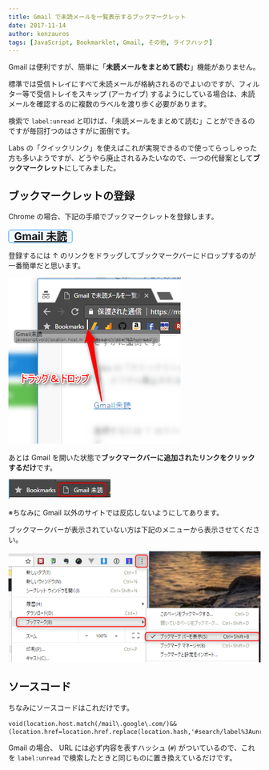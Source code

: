 ```yaml
---
title: Gmail で未読メールを一覧表示するブックマークレット
date: 2017-11-14
author: kenzauros
tags: [JavaScript, Bookmarklet, Gmail, その他, ライフハック]
---
```


Gmail は便利ですが、簡単に「**未読メールをまとめて読む**」機能がありません。

標準では受信トレイにすべて未読メールが格納されるのでよいのですが、フィルター等で受信トレイをスキップ (アーカイブ) するようにしている場合は、未読メールを確認するのに複数のラベルを渡り歩く必要があります。

検索で `label:unread` と叩けば、「未読メールをまとめて読む」ことができるのですが毎回打つのはさすがに面倒です。

Labs の「クイックリンク」を使えばこれが実現できるので使ってらっしゃった方も多いようですが、どうやら廃止されるみたいなので、一つの代替案として**ブックマークレット**にしてみました。

## ブックマークレットの登録

Chrome の場合、下記の手順でブックマークレットを登録します。

<span style="font-size:150%;font-weight:bold;border:solid 1px dodgerblue;padding:0 .5em;border-radius:5px;background-color:aliceblue"><a href="javascript:void(location.host.match(/mail\.google\.com/)&&(location.href=location.href.replace(location.hash,'#search/label%3Aunread')))">Gmail 未読</a></span>

登録するには ↑ のリンクをドラッグしてブックマークバーにドロップするのが一番簡単だと思います。

![](images/gmail-unread-bookmarklet-1.png)

あとは Gmail を開いた状態で**ブックマークバーに追加されたリンクをクリックするだけ**です。

![](images/gmail-unread-bookmarklet-2.png)

※ちなみに Gmail 以外のサイトでは反応しないようにしてあります。

ブックマークバーが表示されていない方は下記のメニューから表示させてください。

![](images/gmail-unread-bookmarklet-3.png)

## ソースコード

ちなみにソースコードはこれだけです。

```
void(location.host.match(/mail\.google\.com/)&&(location.href=location.href.replace(location.hash,'#search/label%3Aunread')))
```

Gmail の場合、 URL には必ず内容を表すハッシュ (`#`) がついているので、これを `label:unread` で検索したときと同じものに置き換えているだけです。
